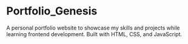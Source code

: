 # Portfolio_Genesis
A personal portfolio website to showcase my skills and projects while learning frontend development. Built with HTML, CSS, and JavaScript.
